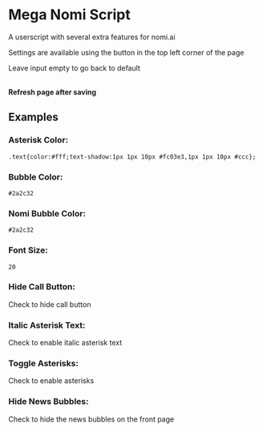 
# Mega Nomi Script

A userscript with several extra features for nomi.ai

Settings are available using the button in the top left corner of the page

Leave input empty to go back to default<br><br>

**Refresh page after saving**

## Examples

### Asterisk Color:

```
.text{color:#fff;text-shadow:1px 1px 10px #fc03e3,1px 1px 10px #ccc};
``` 

### Bubble Color: 

```
#2a2c32
```

### Nomi Bubble Color: 

```
#2a2c32
```

### Font Size: 

```
20
```

### Hide Call Button: 


Check to hide call button


### Italic Asterisk Text: 


Check to enable italic asterisk text

### Toggle Asterisks: 


Check to enable asterisks

### Hide News Bubbles: 


Check to hide the news bubbles on the front page

